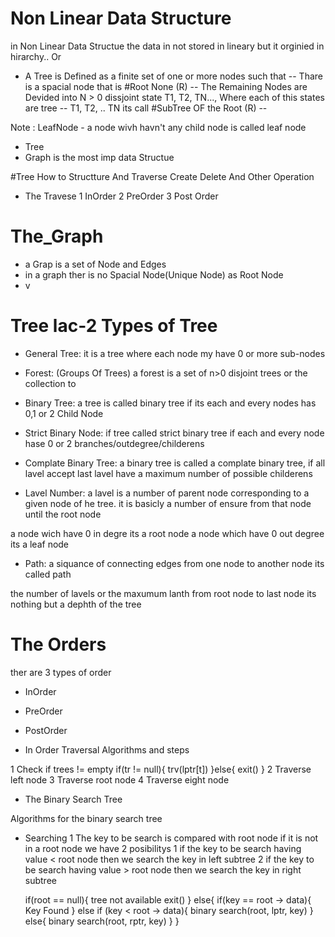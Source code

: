 # Non Linear Data Structure

in Non Linear Data Structue the data in not stored in lineary but it orginied in hirarchy..
Or 
- A Tree is Defined as a finite set of one or more nodes such that 
-- Thare is a spacial node that is #Root None (R)
-- The Remaining Nodes are Devided into N > 0 dissjoint state T1, T2, TN..., Where each of this states are tree
-- T1, T2, .. TN its call #SubTree OF the Root (R)
-- 


Note :
LeafNode - a node wivh havn't any child node is called leaf node



- Tree
- Graph
is the most imp data Structue

#Tree
How to Structture And Traverse
Create
Delete
And Other Operation

- The Travese
1 InOrder
2 PreOrder
3 Post Order

# The_Graph
- a Grap is a set of Node and Edges 
- in a graph ther is no Spacial Node(Unique Node) as Root Node
- v


# Tree lac-2 Types of Tree

- General Tree:
it is a tree where each node my have 0 or more sub-nodes


- Forest: (Groups Of Trees)
a forest is a set of n>0 disjoint trees
or the collection to 


- Binary Tree:
a tree is called binary tree if its each and every nodes has 0,1 or 2 Child Node

- Strict Binary Node: 
if tree called strict binary tree if each and every node hase 0 or 2 branches/outdegree/childerens

- Complate Binary Tree:
a binary tree is called a complate binary tree, if all lavel accept last lavel have a maximum number of possible childerens


- Lavel Number:
a lavel is a number of parent node corresponding to a given node of he tree.
it is basicly a number of ensure from that node until the root node

a node wich have 0 in degre its a root node
a node which have 0 out degree its a leaf node


- Path:
a siquance of connecting edges from one node to another node its called path

the number of lavels or the maxumum lanth from root node to last node its nothing but a dephth of the tree

# The Orders
ther are 3 types of order

- InOrder
- PreOrder
- PostOrder

- In Order Traversal Algorithms and steps

1 Check if trees != empty
    if(tr != null){
        trv(lptr[t])
    }else{
        exit()
    }
2 Traverse left node
3 Traverse root node
4 Traverse eight node


- The Binary Search Tree


Algorithms for the binary search tree

- Searching
1 The key to be search is compared with root node
if it is not in a root node we have 2 posibilitys
    1 if the key to be search having value < root node then we search the key in left subtree
    2 if the key to be search having value > root node then we search the key in right subtree

    if(root == null){
        tree not available
        exit()
    } else{
        if(key == root -> data){
            Key Found
        } else if (key < root -> data){
            binary search(root, lptr, key)
        } else{
            binary search(root, rptr, key)
        }
    }